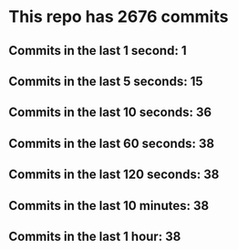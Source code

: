 # This repo has 2676 commits

## Commits in the last 1 second: 1
## Commits in the last 5 seconds: 15
## Commits in the last 10 seconds: 36
## Commits in the last 60 seconds: 38
## Commits in the last 120 seconds: 38
## Commits in the last 10 minutes: 38
## Commits in the last 1 hour: 38
